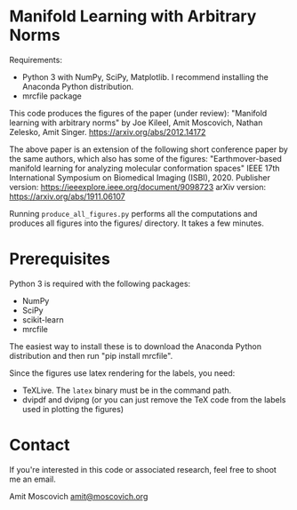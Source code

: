 # Manifold Learning with Arbitrary Norms

Requirements:
* Python 3 with NumPy, SciPy, Matplotlib. I recommend installing the Anaconda Python distribution.
* mrcfile package


This code produces the figures of the paper (under review):
    "Manifold learning with arbitrary norms" by Joe Kileel, Amit Moscovich, Nathan Zelesko, Amit Singer.
    https://arxiv.org/abs/2012.14172
    
The above paper is an extension of the following short conference paper by the same authors, which also has some of the figures:
    "Earthmover-based manifold learning for analyzing molecular conformation spaces"
    IEEE 17th International Symposium on Biomedical Imaging (ISBI), 2020.
    Publisher version: https://ieeexplore.ieee.org/document/9098723
    arXiv version: https://arxiv.org/abs/1911.06107


Running `produce_all_figures.py` performs all the computations and produces all figures into the figures/ directory.
It takes a few minutes.


# Prerequisites

Python 3 is required with the following packages:
* NumPy
* SciPy
* scikit-learn
* mrcfile

The easiest way to install these is to download the Anaconda Python distribution and then run "pip install mrcfile".

Since the figures use latex rendering for the labels, you need:
* TeXLive. The `latex` binary must be in the command path.
* dvipdf and dvipng
(or you can just remove the TeX code from the labels used in plotting the figures)


# Contact

If you're interested in this code or associated research, feel free to shoot me an email.

Amit Moscovich
amit@moscovich.org
